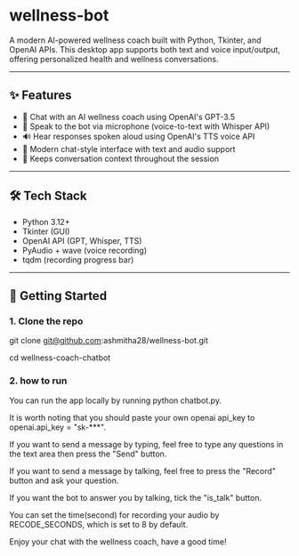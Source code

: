 # wellness-bot
A modern AI-powered wellness coach built with Python, Tkinter, and OpenAI APIs. This desktop app supports both text and voice input/output, offering personalized health and wellness conversations.

---

## ✨ Features

- 🧠 Chat with an AI wellness coach using OpenAI's GPT-3.5
- 🎤 Speak to the bot via microphone (voice-to-text with Whisper API)
- 🔊 Hear responses spoken aloud using OpenAI's TTS voice API
- 💬 Modern chat-style interface with text and audio support
- 🔁 Keeps conversation context throughout the session

---

## 🛠️ Tech Stack

- Python 3.12+
- Tkinter (GUI)
- OpenAI API (GPT, Whisper, TTS)
- PyAudio + wave (voice recording)
- tqdm (recording progress bar)

---

## 🚀 Getting Started

### 1. Clone the repo

git clone git@github.com:ashmitha28/wellness-bot.git


cd wellness-coach-chatbot

### 2. how to run
You can run the app locally by running python chatbot.py.

It is worth noting that you should paste your own openai api_key to openai.api_key = "sk-***".

If you want to send a message by typing, feel free to type any questions in the text area then press the "Send" button.

If you want to send a message by talking, feel free to press the "Record" button and ask your question.

If you want the bot to answer you by talking, tick the "is_talk" button.

You can set the time(second) for recording your audio by RECODE_SECONDS, which is set to 8 by default.

Enjoy your chat with the wellness coach, have a good time!
